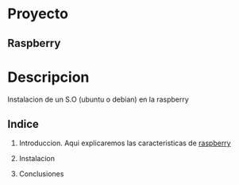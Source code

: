 # Proyecto
## Raspberry

# Descripcion
Instalacion de un S.O (ubuntu o debian) en la raspberry

## Indice
1. Introduccion.
Aqui explicaremos las caracteristicas de
[raspberry](https://es.wikipedia.org/wiki/Raspberry_Pi)

3. Instalacion
4. Conclusiones

